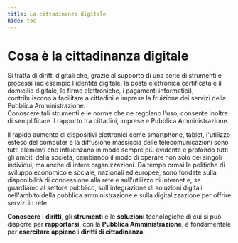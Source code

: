 ```yaml
---
title: La cittadinanza digitale
hide: toc
---
```


# Cosa è la cittadinanza digitale

Si tratta di diritti digitali che, grazie al supporto di una serie di strumenti e processi (ad esempio l'identità digitale, la posta elettronica certificata e il domicilio digitale, le firme elettroniche, i pagamenti informatici), contribuiscono a facilitare a cittadini e imprese la fruizione dei servizi della Pubblica Amministrazione.<br>Conoscere tali strumenti e le norme che ne regolano l'uso, consente inoltre di semplificare il rapporto tra cittadini, imprese e Pubblica Amministrazione.

Il rapido aumento di dispositivi elettronici come smartphone, tablet, l'utilizzo esteso del computer e la diffusione massiccia delle telecomunicazioni sono tutti elementi che influenzano in modo sempre più evidente e profondo tutti gli ambiti della società, cambiando il modo di operare non solo dei singoli individui, ma anche di intere organizzazioni.
Da tempo ormai le politiche di sviluppo economico e sociale, nazionali ed europee, sono fondate sulla disponibilità di connessione alla rete e sull'utilizzo di Internet e, se guardiamo al settore pubblico, sull'integrazione di soluzioni digitali nell'ambito della pubblica amministrazione e sulla
digitalizzazione per offrire servizi in rete.

**Conoscere** i **diritti**, gli **strumenti** e le **soluzioni** tecnologiche di cui si può disporre per **rapportarsi**, con la **Pubblica Amministrazione**, è fondamentale per **esercitare** **appieno** i **diritti di cittadinanza**.
